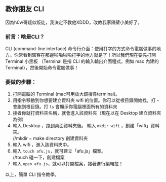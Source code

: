 ## 教你朋友 CLI

因為h0w哥疑似叛徒，我決定不教他XDDD，改教我家隔壁小美好了。

### 前言：啥是CLI？
CLI (command-line interface) 命令行介面：使用打字的方式命令電腦做事的地方。你常看到駭客在那邊啪啪啪啪打字的地方就是了！所以我們現在要先打開 Terminal 小黑板 （Terminal 是指 CLI 的輸入輸出介面程式，例如 mac 內建的 Terminal），然後開始命令電腦做事！
### 要做的步驟：
1. 打開電腦的 Terminal (mac可用放大鏡搜尋terminal)。
2. 用指令移動到你想要建立資料夾 wifi 的位置。你可以從根目錄開始找，打 `~` 會跑到根目錄。打 `ls` 會顯示你電腦裡面所有的資料夾
4. 接者你就打資料夾名稱，就會進入該資料夾（現在以在 Desktop 建立資料夾為例）
3. 輸入 Desktop ，跑到桌面資料夾後。 輸入 `mkdir wifi` ，創建「wifi」資料夾。   <br>//mkdir = make directory 創建資料夾
4. 輸入 wifi ，進入該資料夾中。
5. 輸入 `touch afu.js`，就可建立「afu.js」檔案。 <br>//touch 碰一下，創建檔案
6. 輸入 `open afu.js`，就可以打開檔案，接著進行編輯拉！


以上，簡單 CLI 指令教學。


